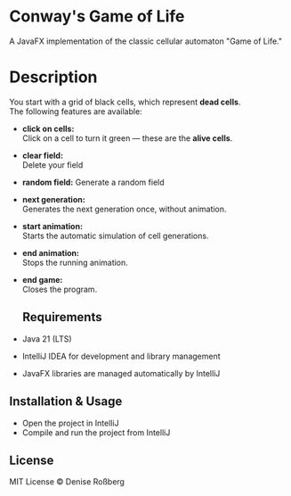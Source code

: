 # Conway's Game of Life

A JavaFX implementation of the classic cellular automaton "Game of Life."

# Description

You start with a grid of black cells, which represent **dead cells**.  
The following features are available:

- **click on cells:**  
  Click on a cell to turn it green — these are the **alive cells**.
  
- **clear field:**  
  Delete your field

- **random field:**
  Generate a random field

- **next generation:**  
  Generates the next generation once, without animation.  
  
- **start animation:**  
  Starts the automatic simulation of cell generations.
  
- **end animation:**  
  Stops the running animation.
    
- **end game:**  
  Closes the program.

  ## Requirements

- Java 21 (LTS)  
- IntelliJ IDEA for development and library management  
- JavaFX libraries are managed automatically by IntelliJ

## Installation & Usage

- Open the project in IntelliJ  
- Compile and run the project from IntelliJ  

## License

MIT License © Denise Roßberg
